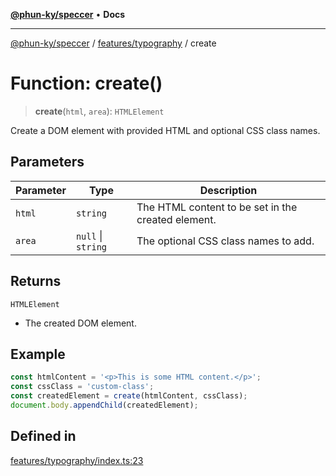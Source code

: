 [**@phun-ky/speccer**](../../../README.md) • **Docs**

***

[@phun-ky/speccer](../../../README.md) / [features/typography](../README.md) / create

# Function: create()

> **create**(`html`, `area`): `HTMLElement`

Create a DOM element with provided HTML and optional CSS class names.

## Parameters

| Parameter | Type | Description |
| ------ | ------ | ------ |
| `html` | `string` | The HTML content to be set in the created element. |
| `area` | `null` \| `string` | The optional CSS class names to add. |

## Returns

`HTMLElement`

- The created DOM element.

## Example

```ts
const htmlContent = '<p>This is some HTML content.</p>';
const cssClass = 'custom-class';
const createdElement = create(htmlContent, cssClass);
document.body.appendChild(createdElement);
```

## Defined in

[features/typography/index.ts:23](https://github.com/phun-ky/speccer/blob/main/src/features/typography/index.ts#L23)
